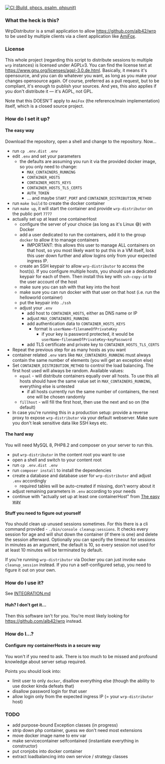 [![CI (Build, phpcs, psalm, phpunit)](https://github.com/guthand/tobi_wrpdistributor/actions/workflows/build.yml/badge.svg)](https://github.com/guthand/tobi_wrpdistributor/actions/workflows/build.yml)

### What the heck is this? ### 

WrpDistributor is a small application to allow https://github.com/alb42/wrp to be used by multiple clients via 
a client application like [AmiFox](https://blog.alb42.de/2023/02/12/browsing-the-web-amifox/).

### License ###

This whole project (regarding this script to distribute sessions to multiple `wrp` instances) is licensed under AGPLv3. You can find 
the license text at https://www.gnu.org/licenses/agpl-3.0.de.html. Basically, it means it's opensource, and you can do 
whatever you want, as long as you make your changes opensource again. Of course, preferred as a pull request, but to be 
 compliant, it's enough to publish your sources. And yes, this also applies if you don't distribute it — it's AGPL, not GPL.

Note that this DOESN'T apply to `AmiFox` (the reference/main implementation) itself, which is a closed source project.

### How do I set it up? ###

#### The easy way ####
Download the repository, open a shell and change to the repository. Now...
- run `cp .env.dist .env`
- edit `.env` and set your parameters
    - the defaults are assuming you run it via the provided docker image, so you only need to change:
       - `MAX_CONTAINERS_RUNNING`
       - `CONTAINER_HOSTS`
       - `CONTAINER_HOSTS_KEYS`
       - `CONTAINER_HOSTS_TLS_CERTS`
       - `AUTH_TOKEN`
       - ... and maybe `START_PORT` and `CONTAINER_DISTRIBUTION_METHOD`
- run `make build` to create the docker container
- run `make up`, it will start the container and provide `wrp-distributor` on the public port `7777`
- actually set up at least one containerHost
    - configure the server of your choice (as long as it's Linux 😅) with Docker
    - add a user dedicated to run the containers, add it to the group `docker` to allow it to manage containers
        - IMPORTANT: this allows this user to manage ALL containers on that host, so you most likely want to put this in a VM itself, lock this user down further and allow logins only from your expected ingress IP.
    - create an SSH keypair to allow `wrp-distributor` to access the host(s). If you configure multiple hosts, you should use a dedicated keypair for each of them. Then install this key with `ssh-copy-id` to the user account of the host
    - make sure you can ssh with that key into the host
    - make sure you can run docker with that user on that host (i.e. run the helloworld container)
    - put the keypair into `./ssh`
    - adjust your `.env`
       - add host to `CONTAINER_HOSTS`, either as DNS name or IP
       - adjust `MAX_CONTAINERS_RUNNING`
       - add authentication data to `CONTAINER_HOSTS_KEYS`
           - format is `userName~filenameOfPrivateKey`
               - if your key is password protected, it would be `userName~filenameOfPrivateKey~keyPassword`
       - add TLS certificate and private key to `CONTAINER_HOSTS_TLS_CERTS`
- Repeat the previous step for as many hosts as you want
- container related `.env` vars like `MAX_CONTAINERS_RUNNING` must always contain the same number of elements (you will get an exception else)
- Set `CONTAINER_DISTRIBUTION_METHOD` to control the load balancing. The first host used will always be random. Available values:
    - `equal` - will distribute containers equally over all hosts. To use this all hosts should have the same value set in `MAX_CONTAINERS_RUNNING`, everything else is untested
        - if all hosts currently run the same number of containers, the next one will be chosen randomly
    - `fillhost` - will fill the first host, then use the next and so on (the default)
- In case you're running this in a production setup: provide a reverse proxy to expose `wrp-distributor` via your default webserver. Make sure you don't leak sensitive data like SSH keys etc.

#### The hard way ####

You will need MySQL 8, PHP8.2 and composer on your server to run this. 

- put `wrp-distributor` in the content root you want to use
- open a shell and switch to your content root
- run `cp .env.dist .env`
- run `composer install` to install the dependencies
- create a database and database user for `wrp-distributor` and adjust `.env` accordingly
    - required tables will be auto-created if missing, don't worry about it
- adjust remaining parameters in `.env` according to your needs
- continue with "actually set up at least one containerHost" from [The easy way](README.md#the-easy-way-)

#### Stuff you need to figure out yourself ####

You should clean up unused sessions sometimes. For this there is a cli command provided - `./bin/console cleanup:sessions`.
It checks every session for age and will shut down the container (if there is one) and delete the session afterward.
Optionally you can specify the timeout for sessions in minutes as an argument, the default is 10, so every session
not used for at least 10 minutes will be terminated by default.

If you're running `wrp-distributor` via Docker you can just invoke `make cleanup_session` instead. If you
run a self-configured setup, you need to figure it out on your own.

### How do I use it? 

See [INTEGRATION.md](INTEGRATION.md)

#### Huh? I don't get it... ####

Then this software isn't for you. You're most likely looking for https://github.com/alb42/wrp instead.

### How do I...? ###

#### Configure my containerHosts in a secure way ####

You won't if you need to ask. There is too much to be missed and profound knowledge about server setup required.

Points you should look into:
- limit user to only `docker`, disallow everything else (though the ability to use docker kinda defeats that)
- disallow password login for that user
- allow login only from the expected ingress IP (= your `wrp-distributor` host)

### TODO ###
- add purpose-bound Exception classes (in progress)
- strip down php container, guess we don't need most extensions
- move docker image name to env var
- make servicecontainer selfcontained (instantiate everything in constructor)
- put cronjobs into docker container
- extract loadbalancing into own service / strategy classes